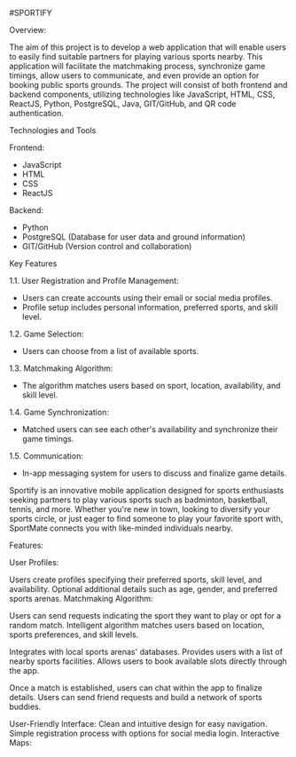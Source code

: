 #SPORTIFY

Overview:

The aim of this project is to develop a web application that will enable users to easily find suitable partners for playing various sports nearby. This application will facilitate the matchmaking process, synchronize game timings, allow users to communicate, and even provide an option for booking public sports grounds. The project will consist of both frontend and backend components, utilizing technologies like JavaScript, HTML, CSS, ReactJS, Python, PostgreSQL, Java, GIT/GitHub, and QR code authentication.

Technologies and Tools

 Frontend:
- JavaScript
- HTML
- CSS
- ReactJS

Backend:
- Python
- PostgreSQL (Database for user data and ground information)
- GIT/GitHub (Version control and collaboration)

Key Features

1.1. User Registration and Profile Management:
   - Users can create accounts using their email or social media profiles.
   - Profile setup includes personal information, preferred sports, and skill level.
   
1.2. Game Selection:
   - Users can choose from a list of available sports.
   
1.3. Matchmaking Algorithm:
   - The algorithm matches users based on sport, location, availability, and skill level.
   
1.4. Game Synchronization:
   - Matched users can see each other's availability and synchronize their game timings.
   
1.5. Communication:
   - In-app messaging system for users to discuss and finalize game details.
      
Sportify is an innovative mobile application designed for sports enthusiasts seeking partners to play various sports such as badminton, basketball, tennis, and more. Whether you're new in town, looking to diversify your sports circle, or just eager to find someone to play your favorite sport with, SportMate connects you with like-minded individuals nearby.

Features:

User Profiles:

Users create profiles specifying their preferred sports, skill level, and availability.
Optional additional details such as age, gender, and preferred sports arenas.
Matchmaking Algorithm:

Users can send requests indicating the sport they want to play or opt for a random match.
Intelligent algorithm matches users based on location, sports preferences, and skill levels.

Integrates with local sports arenas' databases.
Provides users with a list of nearby sports facilities.
Allows users to book available slots directly through the app.

Once a match is established, users can chat within the app to finalize details.
Users can send friend requests and build a network of sports buddies.

User-Friendly Interface:
Clean and intuitive design for easy navigation.
Simple registration process with options for social media login.
Interactive Maps:


